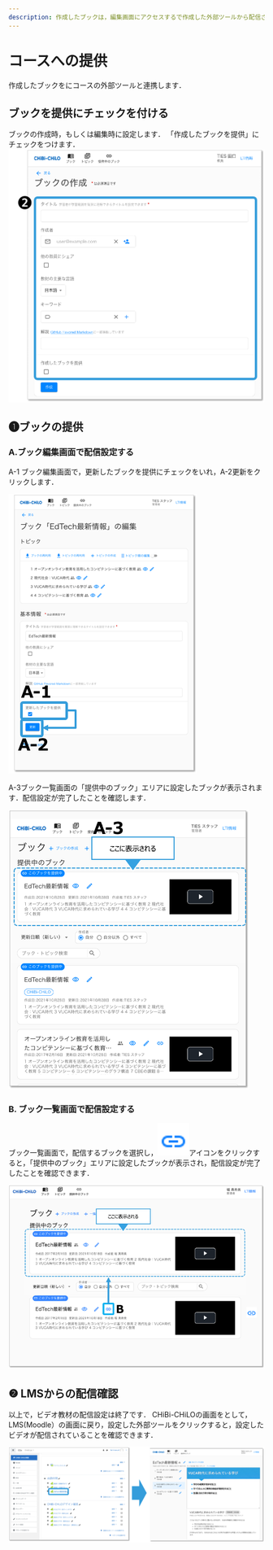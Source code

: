```yaml
---
description: 作成したブックは，編集画面にアクセスするで作成した外部ツールから配信されるように，リンク設定する必要があります． 配信の方法は2つあります．
---
```


# コースへの提供
作成したブックをにコースの外部ツールと連携します．

## ブックを提供にチェックを付ける

ブックの作成時，もしくは編集時に設定します．
「作成したブックを提供」にチェックをつけます．
![](<../../.gitbook/assets/image (260).png>)

## ❶ブックの提供

### A.ブック編集画面で配信設定する

A-1 ブック編集画面で，更新したブックを提供にチェックをいれ，A-2更新をクリックします．

![](<../../.gitbook/assets/image (324).png>)

A-3ブック一覧画面の「提供中のブック」エリアに設定したブックが表示されます．配信設定が完了したことを確認します．

![](<../../.gitbook/assets/image (66) (1).png>)

### B. ブック一覧画面で配信設定する

ブック一覧画面で，配信するブックを選択し，<img src="../../.gitbook/assets/image (415).png" alt="" data-size="line">アイコンをクリックすると，「提供中のブック」エリアに設定したブックが表示され，配信設定が完了したことを確認できます．

![](<../../.gitbook/assets/image (216).png>)

## ❷ LMSからの配信確認

以上で，ビデオ教材の配信設定は終了です． CHiBi-CHiLOの画面をとして，LMS(Moodle）の画面に戻り，設定した外部ツールをクリックすると，設定したビデオが配信されていることを確認できます．

![](<../../.gitbook/assets/image (81).png>)

